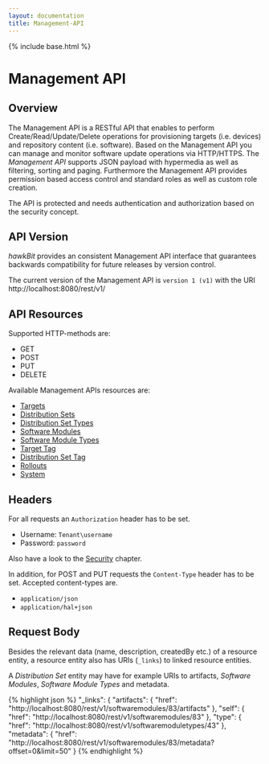 ```yaml
---
layout: documentation
title: Management-API
---
```


{% include base.html %}

# Management API

## Overview
The Management API is a RESTful API that enables to perform Create/Read/Update/Delete operations for provisioning targets (i.e. devices) and repository content (i.e. software). Based on the Management API you can manage and monitor software update operations via HTTP/HTTPS. The _Management API_ supports JSON payload with hypermedia as well as filtering, sorting and paging. Furthermore the Management API provides permission based access control and standard roles as well as custom role creation.  

The API is protected and needs authentication and authorization based on the security concept.

## API Version

_hawkBit_ provides an consistent Management API interface that guarantees backwards compatibility for future releases by version control.

The current version of the Management API is `version 1 (v1)` with the URI http://localhost:8080/rest/v1/

## API Resources

Supported HTTP-methods are:

- GET
- POST
- PUT
- DELETE

Available Management APIs resources are:

* [Targets](https://docs.bosch-iot-rollouts.com/documentation/rest-api/targets-api-guide.html)
* [Distribution Sets](https://docs.bosch-iot-rollouts.com/documentation/rest-api/distributionsets-api-guide.html)
* [Distribution Set Types](https://docs.bosch-iot-rollouts.com/documentation/rest-api/distributionsettypes-api-guide.html)
* [Software Modules](https://docs.bosch-iot-rollouts.com/documentation/rest-api/softwaremodules-api-guide.html)
* [Software Module Types](https://docs.bosch-iot-rollouts.com/documentation/rest-api/softwaremoduletypes-api-guide.html)
* [Target Tag](https://docs.bosch-iot-rollouts.com/documentation/rest-api/targettag-api-guide.html)
* [Distribution Set Tag](https://docs.bosch-iot-rollouts.com/documentation/rest-api/distributionsettag-api-guide.html)
* [Rollouts](https://docs.bosch-iot-rollouts.com/documentation/rest-api/rollout-api-guide.html)
* [System](https://docs.bosch-iot-rollouts.com/documentation/rest-api/system-api-guide.html)


## Headers

For all requests an `Authorization` header has to be set.

* Username: `Tenant\username`
* Password: `password`

Also have a look to the [Security](../security/security.html) chapter.

In addition, for POST and PUT requests the `Content-Type` header has to be set. Accepted content-types are.

* `application/json`
* `application/hal+json`

## Request Body

Besides the relevant data (name, description, createdBy etc.) of a resource entity, a resource entity also has URIs (`_links`) to linked resource entities.

A _Distribution Set_ entity may have for example URIs to artifacts, _Software Modules_, _Software Module Types_ and metadata.


{% highlight json %}
"_links": {
    "artifacts": {
        "href": "http://localhost:8080/rest/v1/softwaremodules/83/artifacts"
    },
    "self": {
        "href": "http://localhost:8080/rest/v1/softwaremodules/83"
    },
    "type": {
        "href": "http://localhost:8080/rest/v1/softwaremoduletypes/43"
    },
    "metadata": {
        "href": "http://localhost:8080/rest/v1/softwaremodules/83/metadata?offset=0&limit=50"
    }
{% endhighlight %}